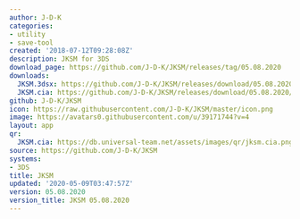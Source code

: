 ```yaml
---
author: J-D-K
categories:
- utility
- save-tool
created: '2018-07-12T09:28:08Z'
description: JKSM for 3DS
download_page: https://github.com/J-D-K/JKSM/releases/tag/05.08.2020
downloads:
  JKSM.3dsx: https://github.com/J-D-K/JKSM/releases/download/05.08.2020/JKSM.3dsx
  JKSM.cia: https://github.com/J-D-K/JKSM/releases/download/05.08.2020/JKSM.cia
github: J-D-K/JKSM
icon: https://raw.githubusercontent.com/J-D-K/JKSM/master/icon.png
image: https://avatars0.githubusercontent.com/u/39171744?v=4
layout: app
qr:
  JKSM.cia: https://db.universal-team.net/assets/images/qr/jksm.cia.png
source: https://github.com/J-D-K/JKSM
systems:
- 3DS
title: JKSM
updated: '2020-05-09T03:47:57Z'
version: 05.08.2020
version_title: JKSM 05.08.2020
---
```

